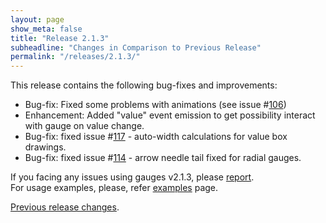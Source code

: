 ```yaml
---
layout: page
show_meta: false
title: "Release 2.1.3"
subheadline: "Changes in Comparison to Previous Release"
permalink: "/releases/2.1.3/"
---
```


This release contains the following bug-fixes and improvements:

 - Bug-fix: Fixed some problems with animations (see issue #[106](https://github.com/Mikhus/canvas-gauges/issues/106))
 - Enhancement: Added "value" event emission to get possibility interact with gauge on value change.
 - Bug-fix: fixed issue #[117](https://github.com/Mikhus/canvas-gauges/issues/117) - auto-width calculations for value box drawings.
 - Bug-fix: fixed issue #[114](https://github.com/Mikhus/canvas-gauges/issues/114) - arrow needle tail fixed for radial gauges.

If you facing any issues using gauges v2.1.3, please [report](https://github.com/Mikhus/canvas-gauges/issues).  
For usage examples, please, refer [examples]({{site.url}}/documentation/examples/) page.

[Previous release changes]({{site.url}}/releases/2.1.2/).
